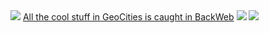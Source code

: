 <img src="https://web.archive.org/web/19970315044125im_/http://www1.geocities.com/pictures/sponsor/backweb_fly.gif">
<span style="text-decoration: underline;">All the cool stuff in GeoCities is caught in BackWeb</span>
<img src="https://web.archive.org/web/19970315042826im_/http://www1.geocities.com/pictures/new/home_mast_new_2.gif">
<img src="https://web.archive.org/web/19970315042834im_/http://www1.geocities.com/pictures/new/home_sidebar1.gif">
